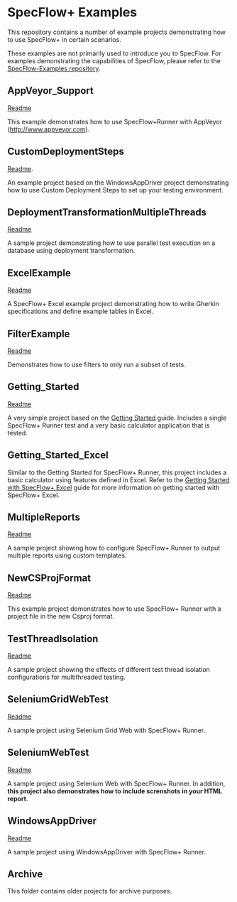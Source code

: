 # SpecFlow+ Examples
This repository contains a number of example projects demonstrating how to use SpecFlow+ in certain scenarios.

These examples are not primarily used to introduce you to SpecFlow.
For examples demonstrating the capabilities of SpecFlow, please refer to the [SpecFlow-Examples repository](https://github.com/techtalk/SpecFlow-Examples).

## AppVeyor_Support
[Readme](AppVeyor_Support/readme.md)

This example demonstrates how to use SpecFlow+Runner with AppVeyor (http://www.appveyor.com).

## CustomDeploymentSteps
[Readme](CustomDeploymentSteps/Readme.md).

An example project based on the WindowsAppDriver project demonstrating how to use Custom Deployment Steps to set up your testing environment.

## DeploymentTransformationMultipleThreads
[Readme](DeploymentTransformationMultipleThreads/readme.md)

A sample project demonstrating how to use parallel test execution on a database using deployment transformation.

## ExcelExample
[Readme](ExcelExample/Readme.md)

A SpecFlow+ Excel example project demonstrating how to write Gherkin specifications and define example tables in Excel.

## FilterExample
[Readme](FilterExample/readme.md)

Demonstrates how to use filters to only run a subset of tests.

## Getting_Started
[Readme](Getting_Started/readme.md)

A very simple project based on the [Getting Started](http://www.specflow.org/getting-started/) guide.
Includes a single SpecFlow+ Runner test and a very basic calculator application that is tested.

## Getting_Started_Excel
Similar to the Getting Started for SpecFlow+ Runner, this project includes a basic calculator using features defined in Excel.
Refer to the [Getting Started with SpecFlow+ Excel](http://specflow.org/plus/excel/getting-started/) guide for more information on getting started with SpecFlow+ Excel.

## MultipleReports
[Readme](MultipleReports/readme.md)

A sample project showing how to configure SpecFlow+ Runner to output multiple reports using custom templates.

## NewCSProjFormat
[Readme](NewCSProjFormat/readme.md)

This example project demonstrates how to use SpecFlow+ Runner with a project file in the new Csproj format.

## TestThreadIsolation
[Readme](TestThreadIsolation/readme.md)

A sample project showing the effects of different test thread isolation configurations for multithreaded testing.

## SeleniumGridWebTest
[Readme](SeleniumGridWebTest/readme.md)

A sample project using Selenium Grid Web with SpecFlow+ Runner.

## SeleniumWebTest
[Readme](SeleniumWebTest/readme.md)

A sample project using Selenium Web with SpecFlow+ Runner.
In addition, **this project also demonstrates how to include screnshots in your HTML report**.

## WindowsAppDriver
[Readme](WindowsAppDriver/readme.md)

A sample project using WindowsAppDriver with SpecFlow+ Runner.

## Archive
This folder contains older projects for archive purposes.
